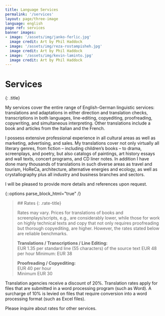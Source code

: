```yaml
---
title: Language Services
permalink: '/services'
layout: page/three-image
language: english
page ref: services
banner images:
- image: '/assets/img/janko-ferlic.jpg'
  image credit: Art by Phil Haddock
- image: '/assets/img/reza-rostampisheh.jpg'
  image credit: Art by Phil Haddock
- image: '/assets/img/kevin-laminto.jpg'
  image credit: Art by Phil Haddock
---
```


# Services
{: .title}

My services cover the entire range of English-German linguistic services: translations and adaptations in either direction and translation checks, transcriptions in both languages, line-editing, copyediting, proofreading, copywriting, and simultaneous interpreting. Other translations include a book and articles from the Italian and the French.

I possess extensive professional experience in all cultural areas as well as marketing, advertising, and sales. My translations cover not only virtually all literary genres, from fiction – including children’s books – to drama, screenplays, and poetry, but also catalogs of paintings, art history essays and wall texts, concert programs, and CD liner notes. In addition I have done many thousands of translations in such diverse areas as travel and tourism, HoReCa, architecture, alternative energies and ecology, as well as crystallography plus all industry and business branches and sectors.

I will be pleased to provide more details and references upon request.

{::options parse_block_html="true" /}

<blockquote>
## Rates
{: .rate-title}

Rates may vary. Prices for translations of books and screenplays/scripts, e.g., are considerably lower, while those for work on highly technical texts and copy that not only requires proofreading but thorough copyediting, are higher. However, the rates stated below are reliable benchmarks.

**Translations / Transcriptions / Line Editing:**<br>EUR 1.35 per standard line (55 characters) of the source text
EUR 48 per hour
Minimum: EUR 38

**Proofreading / Copyediting:**<br>EUR 40 per hour<br> Minimum EUR 30

</blockquote>

Translation agencies receive a discount of 20%. Translation rates apply for files that are submitted in a word processing program (such as Word). A surcharge of 10% is levied on files that require conversion into a word processing format (such as Excel files).

Please inquire about rates for other services.
